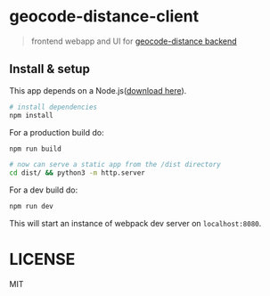 # geocode-distance-client

> frontend webapp and UI for [geocode-distance
> backend](https://github.com/jafow/geocode-distance)

## Install & setup
This app depends on a Node.js([download here](https://nodejs.org/en/)).

``` bash
# install dependencies
npm install
```

For a production build do:
```bash
npm run build

# now can serve a static app from the /dist directory
cd dist/ && python3 -m http.server
```

For a dev build do:

```bash
npm run dev
```

This will start an instance of webpack dev server on `localhost:8080`.

# LICENSE
MIT
